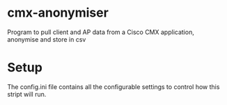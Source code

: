 # cmx-anonymiser
Program to pull client and AP data from a Cisco CMX application, anonymise and store in csv


# Setup
The config.ini file contains all the configurable settings to control how
this stript will run.
